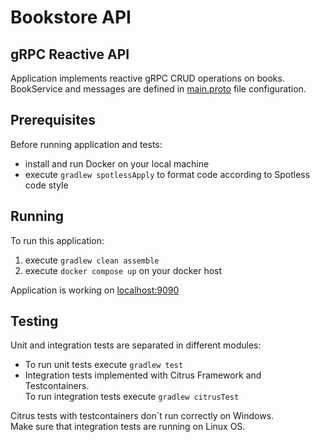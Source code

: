 # Bookstore API

## gRPC Reactive API
Application implements reactive gRPC CRUD operations on books. <br>
BookService and messages are defined in [main.proto](./src/main/proto/main.proto) file configuration.

## Prerequisites
Before running application and tests:
- install and run Docker on your local machine
- execute `gradlew spotlessApply` to format code according to Spotless code style

## Running
To run this application:
1. execute `gradlew clean assemble`
2. execute `docker compose up` on your docker host  

Application is working on [localhost:9090](http://localhost:9090)

## Testing 
Unit and integration tests are separated in different modules:
- To run unit tests execute `gradlew test`
- Integration tests implemented with Citrus Framework and Testcontainers. <br>
To run integration tests execute `gradlew citrusTest` <br>  

Citrus tests with testcontainers don`t run correctly on Windows. <br>
Make sure that integration tests are running on Linux OS.